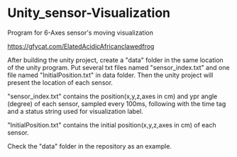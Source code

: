# Unity_sensor-Visualization
Program for 6-Axes sensor's moving visualization

https://gfycat.com/ElatedAcidicAfricanclawedfrog

After building the unity project, create a "data" folder in the same location of the unity program. Put several txt files named "sensor_index.txt" and one file named "InitialPosition.txt" in data folder. Then the unity project will present the location of each sensor.

"sensor_index.txt" contains the position(x,y,z,axes in cm) and ypr angle (degree) of each sensor, sampled every 100ms, following with the time tag and a status string used for visualization label.

"InitialPosition.txt" contains the initial position(x,y,z,axes in cm) of each sensor.


Check the "data" folder in the repository as an example.
